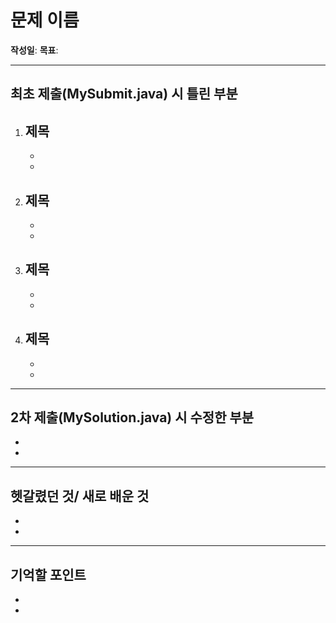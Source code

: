 # 문제 이름

**작성일**: 
**목표**: 

---

## 최초 제출(MySubmit.java) 시 틀린 부분
1. **제목**
   - 
   - 
   - 

2. **제목**
   - 
   - 
   - 

3. **제목**
    - 
    - 
    -  

4. **제목**
    - 
    - 
    -  


---

## 2차 제출(MySolution.java) 시 수정한 부분
-   
-   

---

## 헷갈렸던 것/ 새로 배운 것
-   
-   

---

## 기억할 포인트
- 
- 

